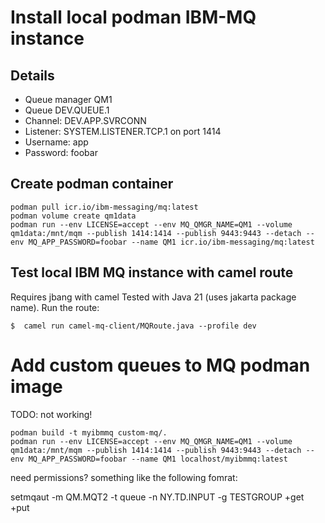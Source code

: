 # Install local podman IBM-MQ instance

## Details

* Queue manager QM1
* Queue DEV.QUEUE.1
* Channel: DEV.APP.SVRCONN
* Listener: SYSTEM.LISTENER.TCP.1 on port 1414
* Username: app
* Password: foobar


## Create podman container

```
podman pull icr.io/ibm-messaging/mq:latest
podman volume create qm1data
podman run --env LICENSE=accept --env MQ_QMGR_NAME=QM1 --volume qm1data:/mnt/mqm --publish 1414:1414 --publish 9443:9443 --detach --env MQ_APP_PASSWORD=foobar --name QM1 icr.io/ibm-messaging/mq:latest
```

## Test local IBM MQ instance with camel route

Requires jbang with camel
Tested with Java 21 (uses jakarta package name). Run the route:

```
$  camel run camel-mq-client/MQRoute.java --profile dev
```

# Add custom queues to MQ podman image

TODO: not working!

```
podman build -t myibmmq custom-mq/.
podman run --env LICENSE=accept --env MQ_QMGR_NAME=QM1 --volume qm1data:/mnt/mqm --publish 1414:1414 --publish 9443:9443 --detach --env MQ_APP_PASSWORD=foobar --name QM1 localhost/myibmmq:latest
```

need permissions?  something like the following fomrat:

setmqaut -m QM.MQT2 -t queue -n NY.TD.INPUT -g TESTGROUP +get +put
